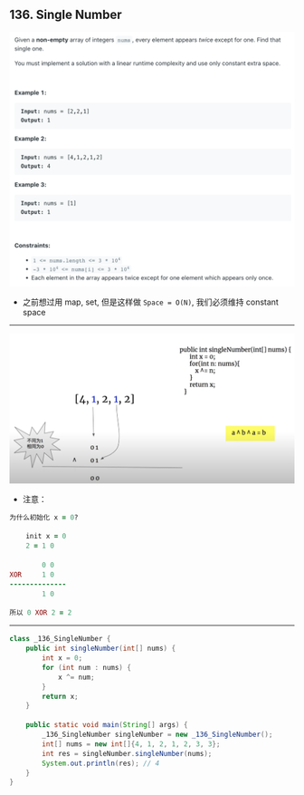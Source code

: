 ## 136. Single Number
![](img/2023-03-10-16-26-48.png)

- 之前想过用 map, set, 但是这样做 `Space = O(N)`, 我们必须维持 constant space
---
![](img/2023-03-10-17-02-17.png)

- 注意： 

```ruby
为什么初始化 x = 0?

    init x = 0
    2 = 1 0

        0 0
XOR     1 0
--------------
        1 0

所以 0 XOR 2 = 2
```
---

```java
class _136_SingleNumber {
    public int singleNumber(int[] nums) {
        int x = 0;
        for (int num : nums) {
            x ^= num;
        }
        return x;
    }

    public static void main(String[] args) {
        _136_SingleNumber singleNumber = new _136_SingleNumber();
        int[] nums = new int[]{4, 1, 2, 1, 2, 3, 3};
        int res = singleNumber.singleNumber(nums);
        System.out.println(res); // 4
    }
}
```